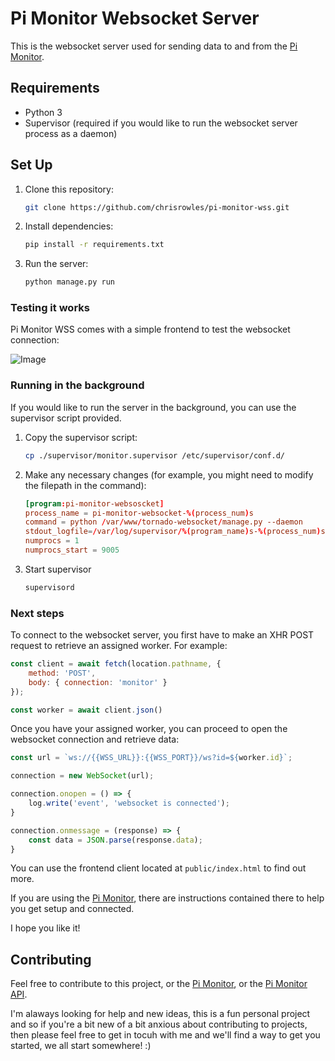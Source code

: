 # Pi Monitor Websocket Server

This is the websocket server used for sending data to and from the [Pi Monitor](https://github.com/chrisrowles/pi-monitor-v3).

## Requirements

- Python 3
- Supervisor (required if you would like to run the websocket server process as a daemon)

## Set Up

1. Clone this repository:
    ```sh
    git clone https://github.com/chrisrowles/pi-monitor-wss.git
    ```

2. Install dependencies:
    ```sh
    pip install -r requirements.txt
    ```

3. Run the server:
    ```sh
    python manage.py run
    ```

### Testing it works

Pi Monitor WSS comes with a simple frontend to test the websocket connection:

![Image](https://i.imgur.com/d52ULxS.png)

### Running in the background

If you would like to run the server in the background, you can use the supervisor script provided.

1. Copy the supervisor script:
    ```sh
    cp ./supervisor/monitor.supervisor /etc/supervisor/conf.d/
    ```

2. Make any necessary changes (for example, you might need to modify the filepath in the command):
    ```conf
    [program:pi-monitor-websoscket]
    process_name = pi-monitor-websocket-%(process_num)s
    command = python /var/www/tornado-websocket/manage.py --daemon
    stdout_logfile=/var/log/supervisor/%(program_name)s-%(process_num)s.log
    numprocs = 1
    numprocs_start = 9005
    ```

2. Start supervisor
    ```sh
    supervisord
    ```

### Next steps

To connect to the websocket server, you first have to make an XHR POST request to retrieve an assigned worker. For example:
```js
const client = await fetch(location.pathname, {
    method: 'POST',
    body: { connection: 'monitor' }
});

const worker = await client.json()
```

Once you have your assigned worker, you can proceed to open the websocket connection and retrieve data:
```js
const url = `ws://{{WSS_URL}}:{{WSS_PORT}}/ws?id=${worker.id}`;

connection = new WebSocket(url);

connection.onopen = () => {
    log.write('event', 'websocket is connected');
}

connection.onmessage = (response) => {
    const data = JSON.parse(response.data);
}
```

You can use the frontend client located at `public/index.html` to find out more.

If you are using the [Pi Monitor](https://github.com/chrisrowles/pi-monitor-v3), there are instructions contained there to help you get setup and connected.

I hope you like it!

## Contributing

Feel free to contribute to this project, or the [Pi Monitor](https://github.com/chrisrowles/pi-monitor-v3), or the [Pi Monitor API](https://github.com/chrisrowles/pi-monitor-api).

I'm alaways looking for help and new ideas, this is a fun personal project and so if you're a bit new of a bit anxious about contributing to projects, then please feel free to get in tocuh with me and we'll find a way to get you started, we all start somewhere! :)